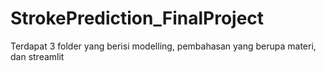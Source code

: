 # StrokePrediction_FinalProject
Terdapat 3 folder yang berisi modelling, pembahasan yang berupa materi, dan streamlit

